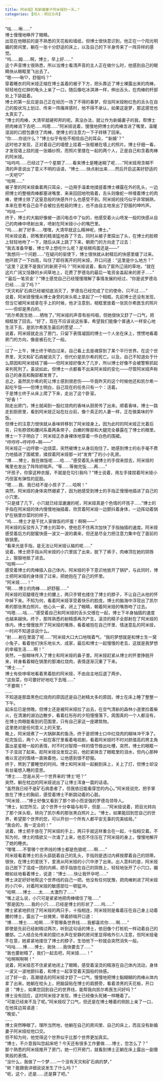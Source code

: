 ```yaml
---
title: 阿米娅】和新婚妻子阿米娅的一天…？
categories: [同人：明日方舟]
---
```


“咕……啾……”<br>博士慢慢地睁开了眼睛。<br>出现在他眼前的是不熟悉的天花板和墙纸，但博士很快意识到，他正在一个阳光明媚的房间里，躺在一张十分舒适的床上，以及自己的下半身传来了一阵异样的感觉。<br>“呜……姆……啊，博士，早上好……”<br>这个声音博士很熟悉，所以当博士看清声音的主人正在做什么时，他感到自己的眼睛快从眼眶里飞出去了。<br>“嗯——啾♡，舒服吗？”<br>穿着睡衣的阿米娅正缩在博士盖着的被子下方，把头靠近了博士裸露出来的肉棒，轻轻地在红肿的龟头上亲了一口，随后像吃冰淇淋一样，伸出舌头，在肉棒的杆部处上下舔舐着。<br>博士的第一反应是自己正在经历一场了不得的春梦，但当阿米娅粉红色的舌头在自己的股状沟上划过、传来一阵瘙痒感时，他不得不承认，如果这是梦，那这感觉也太真实了。<br>“博士的肉棒，大清早就硬邦邦的呢。真没办法，就让作为新婚妻子的我，帮博士把肉棒消下去吧……呜嗯……”阿米娅说着，慢慢地把博士的肉棒含进了嘴里，温暖湿润的口腔包裹住了肉棒，使博士的注意力一下子转移了回来。<br>“你……你说什么？”博士似乎有些不相信自己的耳朵，“‘新婚’？”<br>这时他才发现，正对着自己的墙壁上挂着一张框裱在墙上的照片。博士仔细一看，才发现墙上挂的是一张婚纱照，而照片里搂在一起的两个人，正是自己和含着肉棒的阿米娅。<br>“咕呜呜……已经过了一个星期了……看来博士是睡迷糊了呢……”阿米娅用含糊不清的声音说出了意义不明的话语，“博士……快点射出来……然后开启这美好舒适的一天吧♡”<br>“哈啊……”<br>被子里的阿米娅垂着两只耳朵，一边用手温柔地揉搓着博士裸露在外的乳头，一边把博士的整根肉棒都塞进嘴里、来来回回地吮吸着，舌头则像蛇一样缠着博士的肉棒，使博士除了这窒息般的快感外什么也感受不到。阿米娅的技巧似乎非常娴熟，本来在思考自己会不会被拉去枪毙的博士，也不由自主地发出了舒服的呻吟声。<br>“呜咕——”<br>终于，博士的大脑好像被一道闪电击中了似的，他感受着火山喷发一般的快感从自己的肉棒中喷射出来，喷射在阿米娅小小的嘴巴里。<br>“呜……射了好多……嘿嘿，大清早就这么精神呢，博士。”<br>阿米娅说着，把嘴里的精液猛地吞了下去，同时从被子里探出了头，在博士的脸颊上轻轻地吻了一下，随后从床上跳了下来，朝房门的方向走了过去：<br>“我去准备早餐，博士早上想吃什么呢？是培根鸡蛋还是——”<br>“我想问一个问题……”在疑问的驱使下，博士很快就从射精后的快感里缓了过来。他环顾了一下四周，叫住了即将离开的阿米娅，开口问道：“这里是什么地方？”<br>“这里？这里不是我们的新房子吗？”阿米娅说着，看向了窗外辽阔的草地，“就在这片广阔又恬静的乡间草地上，花费了罗德岛的最后一笔资金盖起来的房子……”<br>“‘最后一笔资金’？”博士感觉自己已经慢慢理解了事情发展的经过，“你是说罗德岛已经……没了吗？”<br>“天灾和矿石病已经被彻底消灭了，罗德岛已经完成了它的使命，只不过……”<br>说着，阿米娅慢慢从博士身旁的床头柜上拿起了一个相框。先前博士还没有发现，但当它被阿米娅拿在手上的时候，他才注意到，相框里放着一张凯尔希医生的照片——但却是黑白的。<br>“凯尔希医生她……牺牲了。”阿米娅的声音有些呜咽，但她很快又舒了一口气，把相框放了回去。“好了，现在不应该说这些事，希望我们能像个普通人一样安心地生活下去，是凯尔希医生最后的愿望……”<br>说着，阿米娅就走出了房门，只留下表情凝固的博士一个人坐在床上，愣愣地看着房门的方向，像是被石化了一般。<br>……<br>过了一上午，博士终于明白过来，自己看上去是魂穿到了某个平行世界。在这个世界里，天灾和矿石病被消灭了，但代价是凯尔希的死亡。以及，自己不知道处于什么原因和阿米娅结了婚——但阿米娅好像大了几岁，所以博士好像不会被警察抓起来判死刑了。虽说如此，但博士一点都看不出来阿米娅的变化——尽管阿米娅声称自己的身高和胸部都发育了。<br>总之，虽然凯尔希的死让博士感到很悲伤——毕竟昨天的这个时候他还和凯尔希一起吃午饭——但博士明白，自己现在的任务只有一个：活着。<br>于是博士终于从床上爬了下来，走出了这个卧室。<br>“好香！”<br>刚走出房门，博士就闻到一股红烧肉的香味从厨房传了出来。顺着香味，博士一路走到厨房里，看到阿米娅正站在灶台前，像个真正的人妻一样，正在做美味的午饭。<br>但博士的注意力很快就从香味转移到了阿米娅身上。因为此时的阿米娅正光着后背，只有脖颈和腰间系着两条带子，白嫩的臀部和大腿完全暴露在了博士的眼里。博士一下子明白了：阿米娅正赤身裸体地穿着一件白色的围裙。<br>“哼哼哼\~哼哼哼\~啊——”<br>阿米娅正一边哼歌一边烧菜，突然被博士从身后抱住了。她感到博士的右手毫不费力地插进了围裙里，揉捏着阿米娅那一对“发育”了的小小乳房。<br>“博……博士，我在做饭呢……哈……”感受着乳头被博士的手捏来捏去，阿米娅的嘴里也发出了阵阵娇喘声。“等……等做完饭……再……”<br>“坏孩子，你穿这种衣服，不就是在勾引我吗？”博士说着，用左手揉捏着阿米娅小巧但富有弹性的屁股。<br>“嗯……我、我已经不是小孩子了……哈啊！”<br>突然，阿米娅的身体突然绷紧了，因为她感受到博士的手指正慢慢地插进了自己的小穴里。<br>“只是揉了几下，小穴就已经湿漉漉的呢，阿米娅真是个色情的坏孩子……”博士的手指在阿米娅的体内慢慢地抽插着，欣赏着阿米娅一边颤抖着身体，一边挥动着锅铲在锅里炒菜时的样子。<br>“呜……博士才是干扰人家做饭的坏蛋！啊啊——”<br>阿米娅的反驳传入了博士的耳中，使他忍不住再次加快了手指抽插的速度。阿米娅感受着后方的甜蜜快感一波又一波的袭来，但还是尽全力把注意力集中在了面前的铁锅里。<br>“看来光是手指，是无法让阿米娅认输的呢……”<br>说着，博士把手指从阿米娅的小穴里拔了出来，脱下了裤子，肉棒顶在她的阴唇上，狠狠地抵了进去。<br>“哈啊——”<br>感受着博士的肉棒插入自己体内，阿米娅的手下意识地放开了锅铲，与此同时，博士把阿米娅的身体扭了过来，把她抱在了自己的怀里。<br>“阿米娅……！”<br>“啊……博士的肉棒……好舒服……”<br>阿米娅的双腿缠在博士的腰上，两只手臂也搂住了博士的脖子，不让自己从他的怀中掉下来。不知为何，看着阿米娅享受着快乐的脸庞，博士的脑海中浮现出了凯尔希的那张黑白照片。他心头一紧，闭上了眼睛，朝着阿米娅的嘴唇吻了过去。<br>“呜嗯……咕……”感受着自己和阿米娅的舌头交缠在一起，博士下半身抽插的速度也越来越快。终于，那阵熟悉的射精感再次产生，滚烫的精子全部射在了阿米娅的体内，博士慢慢放开了阿米娅的嘴唇，看着被抱在自己怀里、情迷意乱的阿米娅，一时间不知道该说什么。<br>“射……射在里面了呢……”阿米娅大口大口地喘着气，“我的梦想就是和博士生一窝小兔子，看着他们快乐地长大、成家，最后和博士一起慢慢的老去，这就是我梦想的幸福生活……啊！”<br>突然，一股糊味传入了博士和阿米娅的鼻子里。阿米娅赶紧从博士的怀里挣脱开来，转身看着糊在锅里的那滩红烧肉，表情逐渐沉重了下来。<br>“博士……”<br>博士有些哆嗦地看着黑着脸的阿米娅，不由自主地后退了两步。<br>“这些菜，你可要好好地吃下去哦……”<br>“不要啊！”<br>……<br>不知道是那盘黑色红烧肉的原因还是自己射精太多的原因，博士在床上睡了整整一下午。<br>起床后已是傍晚，但博士还是被阿米娅拉了出去，在空气清新的森林小道里捡着柴火，在清澈的湖泊边散步，看着红彤彤的夕阳慢慢落下。周围真的一个人都没有，在博士肉眼能看到的范围里，只有自己家这一座建筑物。<br>这里绝对是任何意义上的天堂。<br>晚上，阿米娅煮了一大锅鲜美的鱼汤，终于是把博士口中红烧肉的糊味冲干净了。吃完饭后，两个人一起在客厅里看着电视剧，看着阿米娅时不时对颜值高的男主角露出星星眼一般的表情，时不时对智障一样的情节做出吐槽，突然，博士的眼眶一下子湿润了起来。趁阿米娅没发现之前，他赶紧抹去了眼眶里的泪水，但内心那种难以言述的情绪一直揪着他，让他感到很不舒服。<br>终于，熬到了要睡觉的时间。博士和阿米娅一起躺到床上，关上了灯，但博士却没有丝毫想入睡的意思。<br>“博士……您是从另一个世界来的‘博士’吧？”<br>突然，躺在枕边的阿米娅说出了让博士浑身一震的话语。<br>“虽然我已经不是矿石病患者了，但我依旧能看穿您的内心。”阿米娅说完，把手掌放在了博士的胸前，感受着博士不断跳动着的心脏。<br>“阿米娅……”博士好像又看到了那个娇小而坚强的罗德岛领导人。<br>“博士，如您所见，这个世界十分幸福与和平，但是……”阿米娅说着，把目光转向了那个床头柜，转向了凯尔希的那张黑白照片上。“博士，如果能回到您自己的世界，希望那个世界的您，可以开创一个所有人都平安无事的完美结局。”<br>“我会的，我一定会的！”<br>说着，博士把手放在了阿米娅的手上，两只手就这样重合在一起，十指相交着。不知为何，博士的情欲又一次涌了上来，他忍不住压在了阿米娅的身上，慢慢地解开了她的睡衣。<br>“嘿嘿……不管哪个世界线的博士都是色狼呢……啊……”<br>阿米娅看着博士的舌头舔舐着自己的乳头，手指则是透过内裤按摩着自己的阴蒂。很快，在博士的爱抚下，爱液从阿米娅的小穴中渗了出来。出人意料的是，阿米娅自己脱下了湿成一团的内裤，把手指放在自己的阴唇上，轻轻地张开了小穴口，媚眼如丝地看着博士，说道：“博士……快让我怀孕吧……”<br>博士决定好好地帮这个世界线的自己一把。他没有任何犹豫，把肉棒刺进了阿米娅的小穴中，对着阿米娅的敏感部位一顿猛冲。<br>“哈啊……博士……太……太激烈了……”<br>“嘴上这么说，小穴可是紧紧地把肉棒缠住了哦……”<br>“那是因为……我的小穴……已经是博士的形状了……呜……”<br>博士紧紧地抓住了阿米娅的两只手，十指相连，阿米娅则是看着压在自己身上动着腰的博士，露出了一丝微笑，带着娇喘开口道：<br>“博……博士……哈啊……不管哪条世界线……我都喜欢你……啊……”<br>即使是先前已经射精过两次，听到这句话的博士，依旧像个打桩机一样动着自己的腰部。二人结合处传来的糜烂水声在安静的房间里显得格外引人注意，但阿米娅毫不在意，她紧紧地搂住了博士的脖子，生怕他下一秒就会突然消失一般。<br>“呜咕……博……博士，我快……我快要去了……”<br>“我也要射精了，我们一起去吧，阿米娅……！”<br>“哈啊啊啊啊！”<br>说着，阿米娅忍不住紧紧地闭上了眼睛，感受着滚烫的精液在自己体内流动，身体一波又一波地颤抖着，和博士一起享受着天国般的快感。<br>过了好一会，高潮褪去的阿米娅才舒了一口气，慢慢地把博士黏糊糊的肉棒从体内拿了出来。她躺在枕头上，把脑袋贴在博士的肩膀旁，看着漆黑的天花板，开口道：“博士，如果您回到自己的世界线，能帮我向凯尔希医生问好吗？”<br>博士没有回应，这时阿米娅才发现，博士已经像头死猪一样睡着了。<br>“可能已经来不及了呢。”阿米娅叹了口气，但还是在博士睡着的侧脸上亲了一口，在他耳边耳语道：<br>“晚安。”<br>……<br>博士突然睁眼了。理所当然地，他躺在自己的房间里、自己的床上，而且没有新婚妻子阿米娅给他口交。<br>但不知为何，他觉得这个世界似乎比那个世界更加真实。<br>“博士，不介意我叫您起床吧？今天还有很多工作要做……博士，您怎么了？”<br>那个熟悉的阿米娅推开了房门，她一打开房门，就看到博士正躺在床上露出一副傻笑般的表情。<br>“没什么，我做了一个梦……一个没有天灾和矿石病的梦。”<br>“欸？能跟我详细说说发生了什么吗？”<br>“呃，这个，还是……还是算了吧。”